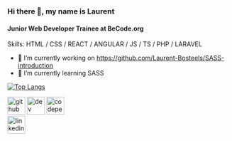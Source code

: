 ### Hi there 👋, my name is Laurent
#### Junior Web Developer Trainee at BeCode.org

Skills: HTML / CSS / REACT / ANGULAR / JS / TS / PHP / LARAVEL 

- 🔭 I’m currently working on https://github.com/Laurent-Bosteels/SASS-introduction 
- 🌱 I’m currently learning SASS 

[![Top Langs](https://github-readme-stats.vercel.app/api/top-langs/?username=Laurent-Bosteels)](https://github.com/anuraghazra/github-readme-stats)

[<img src='https://cdn.jsdelivr.net/npm/simple-icons@3.0.1/icons/github.svg' alt='github' height='40'>](https://github.com/Laurent-Bosteels)  [<img src='https://cdn.jsdelivr.net/npm/simple-icons@3.0.1/icons/dev-dot-to.svg' alt='dev' height='40'>](https://dev.to/@laurentbosteels)
[<img src='https://cdn.jsdelivr.net/npm/simple-icons@3.0.1/icons/codepen.svg' alt='codepen' height='40'>](https://codepen.io/laurent-bosteels)  
[<img src='https://cdn.jsdelivr.net/npm/simple-icons@3.0.1/icons/linkedin.svg' alt='linkedin' height='40'>](https://www.linkedin.com/in/https://www.linkedin.com/in/laurent-bosteels-51a415143//)

